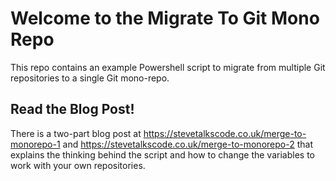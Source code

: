 # Welcome to the Migrate To Git Mono Repo
This repo contains an example Powershell script to migrate from multiple Git repositories to a single Git mono-repo.

## Read the Blog Post!
There is a two-part blog post at https://stevetalkscode.co.uk/merge-to-monorepo-1 and https://stevetalkscode.co.uk/merge-to-monorepo-2
that explains the thinking behind the script and how to change the variables to work with your own repositories.
